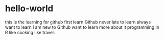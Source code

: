 # hello-world
this is the learning for github
first learn Github
never late to learn
always want to learn
I am new to Github want to learn more about it
programming in R 
like cooking 
like travel.
